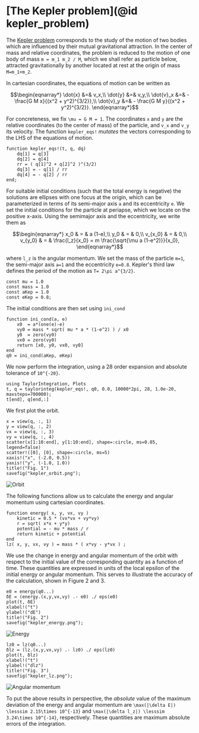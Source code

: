 # [The Kepler problem](@id kepler_problem)

The [Kepler problem](https://en.wikipedia.org/wiki/Kepler_problem)
corresponds to the study of the motion of two bodies which are influenced
by their mutual gravitational attraction. In the center of mass and
relative coordinates, the problem is reduced to the motion of one body
of mass ``m = m_1 m_2 / M``, which we shall refer as particle below,
attracted gravitationally by another
located at rest at the origin of mass ``M=m_1+m_2``.

In cartesian coordinates, the equations of motion can be written as
```math
\begin{eqnarray*}
\dot{x} &=& v_x,\\
\dot{y} &=& v_y,\\
\dot{v}_x &=& - \frac{G M x}{(x^2 + y^2)^{3/2}},\\
\dot{v}_y &=& - \frac{G M y}{(x^2 + y^2)^{3/2}}.
\end{eqnarray*}
```
For concreteness, we fix ``\mu = G M = 1``. The coordinates ``x`` and ``y``
are the relative coordinates (to the center of mass) of the particle,
and ``v_x`` and ``v_y`` its velocity. The function `kepler_eqs!` *mutates*
the vectors corresponding to the LHS of the equations of motion.

```@example kepler
function kepler_eqs!(t, q, dq)
    dq[1] = q[3]
    dq[2] = q[4]
    rr = ( q[1]^2 + q[2]^2 )^(3/2)
    dq[3] = - q[1] / rr
    dq[4] = - q[2] / rr
end;
```

For suitable initial conditions (such that the total energy is negative)
the solutions are ellipses with one focus at the origin, which can be
parameterized in terms of its semi-major axis ``a`` and its eccentricity ``e``.
We set the initial conditions for the particle at periapse, which we locate
on the positive x-axis. Using the semimajor axis and the eccentricity, we
write them as
```math
\begin{eqnarray*}
x_0 & = & a (1-e),\\
y_0 & = & 0,\\
v_{x_0} & = & 0,\\
v_{y_0} & = & \frac{l_z}{x_0} = m \frac{\sqrt{\mu a (1-e^2)}}{x_0},
\end{eqnarray*}
```
where ``l_z`` is the angular momentum. We set the mass of the particle
``m=1``, the semi-major axis ``a=1`` and the eccentricity ``e=0.8``.
Kepler's third law defines the period of the motion as
``T= 2\pi a^{3/2}``.

```@example kepler
const mu = 1.0
const mass = 1.0
const aKep = 1.0
const eKep = 0.8;
```

The initial conditions are then set using `ini_cond`
```@example kepler
function ini_cond(a, e)
    x0  = a*(one(e)-e)
    vy0 = mass * sqrt( mu * a * (1-e^2) ) / x0
    y0  = zero(vy0)
    vx0 = zero(vy0)
    return [x0, y0, vx0, vy0]
end
q0 = ini_cond(aKep, eKep)
```

We now perform the integration, using a 28 order expansion and
absolute tolerance of ``10^{-20}``.
```@example kepler
using TaylorIntegration, Plots
t, q = taylorinteg(kepler_eqs!, q0, 0.0, 10000*2pi, 28, 1.0e-20, maxsteps=700000);
t[end], q[end,:]
```

We first plot the orbit.
```@example kepler
x = view(q, :, 1)
y = view(q, :, 2)
vx = view(q, :, 3)
vy = view(q, :, 4)
scatter(x[1:10:end], y[1:10:end], shape=:circle, ms=0.05, legend=false)
scatter!([0], [0], shape=:circle, ms=5)
xaxis!("x", (-2.0, 0.5))
yaxis!("y", (-1.0, 1.0))
title!("Fig. 1")
savefig("kepler_orbit.png");
```

![Orbit](kepler_orbit.png)


The following functions allow us to calculate the energy and angular
momentum using cartesian coordinates.

```@example kepler
function energy( x, y, vx, vy )
    kinetic = 0.5 * (vx*vx + vy*vy)
    r = sqrt( x*x + y*y)
    potential = - mu * mass / r
    return kinetic + potential
end
lz( x, y, vx, vy ) = mass * ( x*vy - y*vx ) ;
```

We use the change in energy and angular momentum of the orbit
with respect to the initial value of the corresponding quantity
as a function of time. These quantities are expressed
in units of the local epsilon of the initial
energy or angular momentum. This serves to illustrate
the accuracy of the calculation, shown in Figure 2 and 3.
```@example kepler
e0 = energy(q0...)
δE = (energy.(x,y,vx,vy) .- e0) ./ eps(e0)
plot(t, δE)
xlabel!("t")
ylabel!("dE")
title!("Fig. 2")
savefig("kepler_energy.png");
```
![Energy](kepler_energy.png)

```@example kepler
lz0 = lz(q0...)
δlz = (lz.(x,y,vx,vy) .- lz0) ./ eps(lz0)
plot(t, δlz)
xlabel!("t")
ylabel!("dlz")
title!("Fig. 3")
savefig("kepler_lz.png");
```
![Angular momentum](kepler_lz.png)

To put the above results in perspective, the *absolute* value
of the maximum deviation of the energy and angular momentum
are ``\max(|\delta E|) \lesssim 2.15\times 10^{-13}`` and
``\max(|\delta l_z|) \lesssim 3.24\times 10^{-14}``, respectively.
These quantities are maximum absolute errors of the integration.

